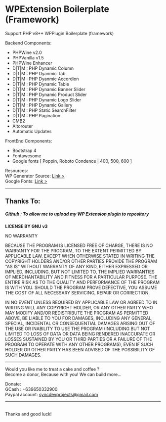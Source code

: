 # WPExtension Boilerplate (Framework)
Support PHP v8++ WPPlugin Boilerplate (framework)

Backend Components: 
- PHPWine v2.0
- PHPVanilla v1.5
- PHPWine Enhancer 
- D|T|M : PHP Dynamic Column          
- D|T|M : PHP Dyanmic Tab             
- D|T|M : PHP Dyanmic Accordion       
- D|T|M : PHP Dynamic Table           
- D|T|M : PHP Dynamic Banner Slider   
- D|T|M : PHP Dynamic Product Slider  
- D|T|M : PHP Dynamic Logo Slider     
- D|T|M : PHP Dynamic Gallery        
- D|T|M : PHP Static SearchFilter 
- D|T|M : PHP Pagination 
- CMB2 
- Altorouter 
- Automatic Updates   

FrontEnd Components: 
- Bootstrap 4
- Fontawesome
- Google fonts [ Poppin, Roboto Condence | 400, 500, 600 ]

Resources: <br />
WP Generator Source: <a href="https://wppb.me/"> Link > </a><br />
Google Fonts: <a href="https://fonts.google.com/"> Link > </a>


<hr /> 

<h2>Thanks To:</h2>
<h5>
Github : To allow me to upload my WP Extension plugin to repository<br /> 
</h5>

__LICENSE BY GNU v3__

NO WARRANTY

BECAUSE THE PROGRAM IS LICENSED FREE OF CHARGE, THERE IS NO WARRANTY FOR THE PROGRAM, TO THE EXTENT PERMITTED BY APPLICABLE LAW.  EXCEPT WHEN OTHERWISE STATED IN WRITING THE COPYRIGHT HOLDERS AND/OR OTHER PARTIES PROVIDE THE PROGRAM "AS IS" WITHOUT WARRANTY OF ANY KIND, EITHER EXPRESSED OR IMPLIED, INCLUDING, BUT NOT LIMITED TO, THE IMPLIED WARRANTIES OF MERCHANTABILITY AND FITNESS FOR A PARTICULAR PURPOSE.  THE ENTIRE RISK AS TO THE QUALITY AND PERFORMANCE OF THE PROGRAM IS WITH YOU.  SHOULD THE PROGRAM PROVE DEFECTIVE, YOU ASSUME THE COST OF ALL NECESSARY SERVICING, REPAIR OR CORRECTION.

IN NO EVENT UNLESS REQUIRED BY APPLICABLE LAW OR AGREED TO IN WRITING WILL ANY COPYRIGHT HOLDER, OR ANY OTHER PARTY WHO MAY MODIFY AND/OR REDISTRIBUTE THE PROGRAM AS PERMITTED ABOVE, BE LIABLE TO YOU FOR DAMAGES, INCLUDING ANY GENERAL, SPECIAL, INCIDENTAL OR CONSEQUENTIAL DAMAGES ARISING OUT OF THE USE OR INABILITY TO USE THE PROGRAM (INCLUDING BUT NOT LIMITED TO LOSS OF DATA OR DATA BEING RENDERED INACCURATE OR LOSSES SUSTAINED BY YOU OR THIRD PARTIES OR A FAILURE OF THE PROGRAM TO OPERATE WITH ANY OTHER PROGRAMS), EVEN IF SUCH HOLDER OR OTHER PARTY HAS BEEN ADVISED OF THE POSSIBILITY OF SUCH DAMAGES.
<br />

<hr />
Would you like me to treat a cake and coffee ? <br />
Become a donor, Because with you! We can build more... 

Donate: <br />
GCash : +639650332900 <br /> 
Paypal account: syncdevprojects@gmail.com
<hr />
<br />
Thanks and good luck! 
